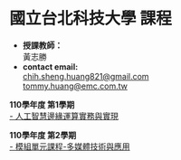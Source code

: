 #  國立台北科技大學 課程

* **授課教師：** <br>
 黃志勝 <br>
* **contact email:**<br> 
chih.sheng.huang821@gmail.com<br>
tommy.huang@emc.com.tw<br>

**110學年度 第1學期** </br>
[- 人工智慧邊緣運算實務與實現](https://github.com/TommyHuang821/NTUT_Course/tree/main/NTUT_110-1_EdgeAICourse)

**110學年度 第2學期** </br>
[- 模組單元課程-多媒體技術與應用](https://github.com/TommyHuang821/NTUT_Course/tree/main/NTUT_110-2_MTA)
